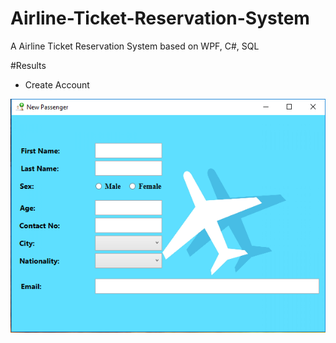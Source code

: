 # Airline-Ticket-Reservation-System
A Airline Ticket Reservation System based on WPF, C#, SQL

#Results
* Create Account
<p>
    <img src="https://github.com/MTayabShafique/Airline-Ticket-Reservation-System/blob/master/views/Create%20Account.png" />
</p>
